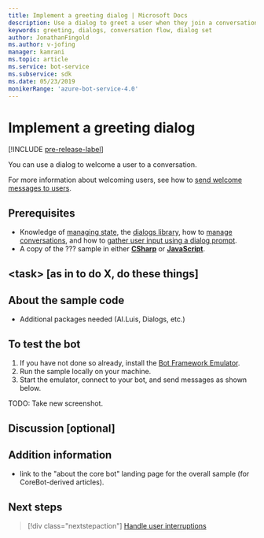 ```yaml
---
title: Implement a greeting dialog | Microsoft Docs
description: Use a dialog to greet a user when they join a conversation.
keywords: greeting, dialogs, conversation flow, dialog set
author: JonathanFingold
ms.author: v-jofing
manager: kamrani
ms.topic: article
ms.service: bot-service
ms.subservice: sdk
ms.date: 05/23/2019
monikerRange: 'azure-bot-service-4.0'
---
```


# Implement a greeting dialog

[!INCLUDE [pre-release-label](../includes/pre-release-label.md)]

You can use a dialog to welcome a user to a conversation.

For more information about welcoming users, see how to [send welcome messages to users][send-welcome].

## Prerequisites

- Knowledge of [managing state][concept-state], the [dialogs library][concept-dialogs], how to [manage conversations][simple-flow], and how to [gather user input using a dialog prompt][prompting].
- A copy of the ??? sample in either [**CSharp**][cs-sample] or [**JavaScript**][js-sample].

## \<task> [as in to do X, do these things]

<!--The key lines of code for this task.
    here are the cool lines that do that.
    just the few lines of implementation without setup.
-->

## About the sample code

<!--setup & implementation & discussion of the sample code-->

- Additional packages needed (AI.Luis, Dialogs, etc.)

<!--Any other key elements to get the code to work.
    Include setup for only the bits critical to the task at hand.
    don't go over all the code in the sample.
-->

## To test the bot

1. If you have not done so already, install the [Bot Framework Emulator](https://aka.ms/bot-framework-emulator-readme).
1. Run the sample locally on your machine.
1. Start the emulator, connect to your bot, and send messages as shown below.

TODO: Take new screenshot.

<!--![test dialog prompt sample](~/media/emulator-v4/test-dialog-prompt.png)-->

## Discussion [optional]

<!--Might be short and descriptive or include additional code for scenarios not covered in the samples repo
-->

## Addition information

<!--include cross-linking other articles about the same sample.-->

- link to the "about the core bot" landing page for the overall sample (for CoreBot-derived articles).

## Next steps

> [!div class="nextstepaction"]
> [Handle user interruptions](bot-builder-howto-handle-user-interrupt.md)

<!-- Footnote-style links -->

[concept-basics]: bot-builder-basics.md
[concept-state]: bot-builder-concept-state.md
[concept-dialogs]: bot-builder-concept-dialog.md

[send-welcome]: bot-builder-send-welcome-message.md

[simple-flow]: bot-builder-dialog-manage-conversation-flow.md
[prompting]: bot-builder-prompts.md
[component-dialogs]: bot-builder-compositcontrol.md

[cs-sample]: ???
[js-sample]: ???
